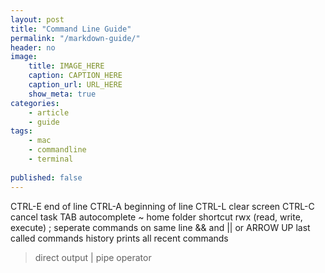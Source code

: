 ```yaml
---
layout: post
title: "Command Line Guide"
permalink: "/markdown-guide/"
header: no
image:
    title: IMAGE_HERE
    caption: CAPTION_HERE
    caption_url: URL_HERE
    show_meta: true
categories:
    - article
    - guide
tags:
    - mac
    - commandline
    - terminal
    
published: false
---
```


CTRL-E end of line
CTRL-A beginning of line
CTRL-L clear screen
CTRL-C cancel task
TAB autocomplete
~ home folder shortcut
rwx (read, write, execute)
; seperate commands on same line
&& and
|| or
ARROW UP last called commands
history prints all recent commands
> direct output
| pipe operator


